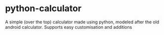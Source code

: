 # python-calculator
A simple (over the top) calculator made using python, modeled after the old android calculator. Supports easy customisation and additions
